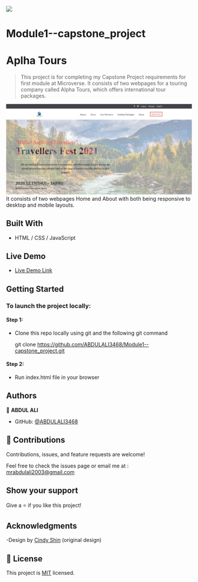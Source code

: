 ![](https://img.shields.io/badge/Microverse-blueviolet)

# Module1--capstone_project

# Aplha Tours

> This project is for completing my Capstone Project requirements for first module at Microverse. It consists of two webpages for a touring company called Alpha Tours, which offers international tour packages.

![Final look of website](https://github.com/ABDULALI3468/Module1--capstone_project/blob/capstone1/images/finalimage.jpeg)
It consists of two webpages Home and About with both being responsive to desktop and mobile layouts.

## Built With

- HTML / CSS / JavaScript

## Live Demo

- [Live Demo Link](https://abdulali3468.github.io/Module1--capstone_project)

## Getting Started

### To launch the project locally:

#### Step 1:

- Clone this repo locally using git and the following git command

  git clone https://github.com/ABDULALI3468/Module1--capstone_project.git

#### Step 2:

- Run index.html file in your browser

## Authors

👤 **ABDUL ALI**

- GitHub: [@ABDULALI3468](https://github.com/ABDULALI3468/)

## 🤝 Contributions

Contributions, issues, and feature requests are welcome!

Feel free to check the issues page or email me at :
mrabdulali2003@gmail.com

## Show your support

Give a ⭐️ if you like this project!

## Acknowledgments

-Design by [Cindy Shin](https://www.behance.net/adagio07) (original design)

## 📝 License

This project is [MIT](./MIT.md) licensed.
